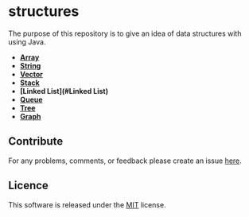 # structures
The purpose of this repository is to give an idea of data structures with using Java.

- **[Array](#Array)**
- **[String](#String)**
- **[Vector](#Vector)**
- **[Stack](#Stack)**
- **[Linked List](#Linked List)**
- **[Queue](#Queue)**
- **[Tree](#Tree)**
- **[Graph](#Graph)**

## Contribute
For any problems, comments, or feedback please create an issue [here](https://github.com/egnaf/structures).
<br>

## Licence
This software is released under the [MIT](http://mitlicense.org) license.
